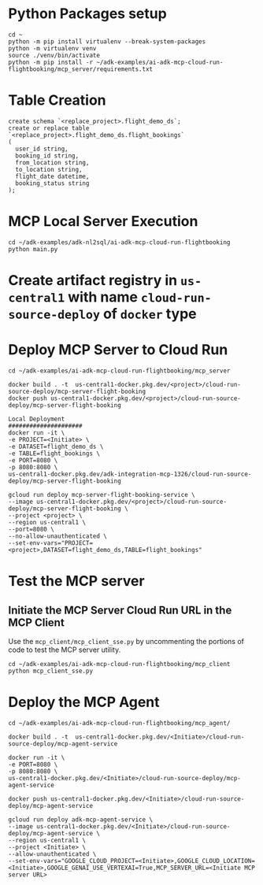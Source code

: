 # Python Packages setup
```
cd ~ 
python -m pip install virtualenv --break-system-packages
python -m virtualenv venv 
source ./venv/bin/activate
python -m pip install -r ~/adk-examples/ai-adk-mcp-cloud-run-flightbooking/mcp_server/requirements.txt
```

# Table Creation
```
create schema `<replace_project>.flight_demo_ds`;
create or replace table `<replace_project>.flight_demo_ds.flight_bookings`
(
  user_id string,
  booking_id string,
  from_location string,
  to_location string,
  flight_date datetime,
  booking_status string
);
```

# MCP Local Server Execution
```
cd ~/adk-examples/adk-nl2sql/ai-adk-mcp-cloud-run-flightbooking
python main.py
```

# Create artifact registry in `us-central1` with name `cloud-run-source-deploy` of `docker` type

# Deploy MCP Server to Cloud Run
```
cd ~/adk-examples/ai-adk-mcp-cloud-run-flightbooking/mcp_server 

docker build . -t  us-central1-docker.pkg.dev/<project>/cloud-run-source-deploy/mcp-server-flight-booking
docker push us-central1-docker.pkg.dev/<project>/cloud-run-source-deploy/mcp-server-flight-booking

Local Deployment
#####################
docker run -it \
-e PROJECT=<Initiate> \
-e DATASET=flight_demo_ds \
-e TABLE=flight_bookings \
-e PORT=8080 \
-p 8080:8080 \
us-central1-docker.pkg.dev/adk-integration-mcp-1326/cloud-run-source-deploy/mcp-server-flight-booking

gcloud run deploy mcp-server-flight-booking-service \
--image us-central1-docker.pkg.dev/<project>/cloud-run-source-deploy/mcp-server-flight-booking \
--project <project> \
--region us-central1 \
--port=8080 \
--no-allow-unauthenticated \
--set-env-vars="PROJECT=<project>,DATASET=flight_demo_ds,TABLE=flight_bookings"
```

# Test the MCP server
## Initiate the MCP Server Cloud Run URL in the MCP Client
Use the `mcp_client/mcp_client_sse.py` by uncommenting the portions of code to test the MCP server utility.

```
cd ~/adk-examples/ai-adk-mcp-cloud-run-flightbooking/mcp_client
python mcp_client_sse.py
```

# Deploy the MCP Agent
```
cd ~/adk-examples/ai-adk-mcp-cloud-run-flightbooking/mcp_agent/

docker build . -t  us-central1-docker.pkg.dev/<Initiate>/cloud-run-source-deploy/mcp-agent-service

docker run -it \
-e PORT=8080 \
-p 8080:8080 \
us-central1-docker.pkg.dev/<Initiate>/cloud-run-source-deploy/mcp-agent-service

docker push us-central1-docker.pkg.dev/<Initiate>/cloud-run-source-deploy/mcp-agent-service

gcloud run deploy adk-mcp-agent-service \
--image us-central1-docker.pkg.dev/<Initiate>/cloud-run-source-deploy/mcp-agent-service \
--region us-central1 \
--project <Initiate> \
--allow-unauthenticated \
--set-env-vars="GOOGLE_CLOUD_PROJECT=<Initiate>,GOOGLE_CLOUD_LOCATION=<Initiate>,GOOGLE_GENAI_USE_VERTEXAI=True,MCP_SERVER_URL=<Initiate MCP server URL>
```